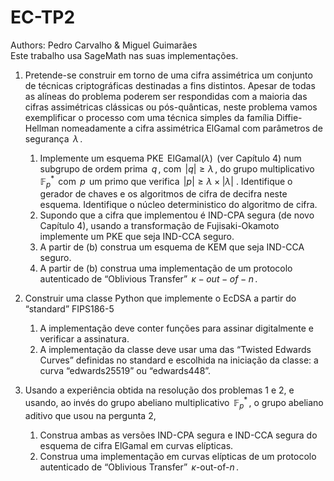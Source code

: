# EC-TP2

Authors: Pedro Carvalho & Miguel Guimarães\
Este trabalho usa SageMath nas suas implementações.


1. Pretende-se construir em torno de uma cifra assimétrica um conjunto de técnicas criptográficas destinadas a fins distintos. Apesar de todas as alíneas do problema poderem ser  respondidas com a maioria das cifras assimétricas clássicas ou pós-quânticas, neste problema vamos exemplificar o processo com uma técnica simples da família Diffie-Hellman nomeadamente a cifra assimétrica ElGamal com parâmetros de segurança $\,\lambda\,$.
    1. Implemente um esquema  PKE $\,\mathsf{ElGamal}(\lambda)\,$ (ver Capítulo 4) num subgrupo de ordem prima $\,q\,$,  com $\,|q|\geq \lambda\,$, do grupo multiplicativo $\,\mathbb{F}^\ast_p\,$ com $\,p\,$ um primo que verifica $\,|p| \geq \lambda\times|\lambda|$ . Identifique o gerador de chaves e os algoritmos de cifra de decifra neste esquema. Identifique o núcleo deterministico do algoritmo de cifra.
    2. Supondo que a cifra que implementou é IND-CPA segura (de novo Capítulo 4), usando a transformação de Fujisaki-Okamoto implemente um PKE que seja IND-CCA seguro.
    3. A partir de (b) construa um esquema de KEM que seja IND-CCA seguro.
    4. A partir de (b) construa uma implementação de um protocolo autenticado de “Oblivious Transfer” $\,\kappa-out-of-n\,$.


2. Construir uma classe Python que implemente o  EcDSA a partir do “standard” FIPS186-5
    1. A implementação deve conter funções para assinar digitalmente e verificar a assinatura.
    2. A implementação da classe deve usar  uma das “Twisted Edwards Curves” definidas no standard e escolhida  na iniciação da classe: a curva  “edwards25519” ou “edwards448”.


3. Usando a experiência obtida na resolução dos problemas 1 e 2, e usando, ao invés  do grupo abeliano multiplicativo $\,\mathbb{F}_p^\ast\,$,  o  grupo abeliano aditivo que usou na pergunta 2,   
    1. Construa ambas as versões  IND-CPA segura e IND-CCA segura do esquema de cifra ElGamal em curvas elípticas.
    2. Construa uma implementação em curvas elípticas de um protocolo autenticado de “Oblivious Transfer” $\,\kappa$-out-of-$n\,$.
